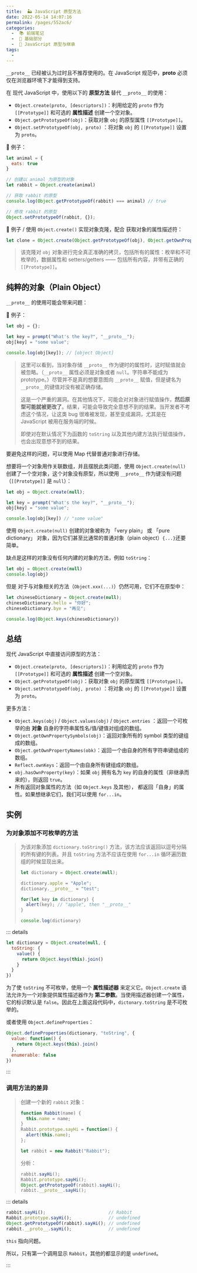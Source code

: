 ```yaml
---
title:  🏜 JavaScript 原型方法
date: 2022-05-14 14:07:16
permalink: /pages/552ac6/
categories:
  -  📚 前端笔记
  -  🚶 基础部分
  -  📘 JavaScript 原型与继承
tags:
  - 
---
```

 `__proto__` 已经被认为过时且不推荐使用的。在 JavaScript 规范中，**proto** 必须仅在浏览器环境下才能得到支持。



在 现代 JavaScript 中，使用以下的 **原型方法** 替代 `__proto__` 的使用：

+ `Object.create(proto, [descriptors])`：利用给定的 `proto` 作为 `[[Prototype]]` 和可选的 **属性描述** 创建一个空对象。
+ `Object.getPrototypeOf(obj)`：获取对象 `obj` 的原型属性 `[[Prototype]]`。
+ `Object.setPrototypeOf(obj, proto)` ：将对象 `obj` 的 `[[Prototype]]` 设置为 `proto`。



🌰 例子：

```js
let animal = {
  eats: true
}

// 创建以 animal 为原型的对象
let rabbit = Object.create(animal)

// 获取 rabbit 的原型
console.log(Object.getPrototypeOf(rabbit) === animal) // true

// 修改 rabbit 的原型
Object.setPrototypeOf(rabbit, {});
```



🌰 例子 / 使用 `Object.create()` 实现对象克隆，配合 获取对象的属性描述符：

```js
let clone = Object.create(Object.getPrototypeOf(obj), Object.getOwnPropertyDescriptors(obj));
```

> 该克隆对 `obj` 对象进行完全真正准确的拷贝，包括所有的属性：枚举和不可枚举的，数据属性和 setters/getters —— 包括所有内容，并带有正确的 `[[Prototype]]`。



## 纯粹的对象（Plain Object）

 `__proto__` 的使用可能会带来问题：

🌰 例子：

```js
let obj = {};

let key = prompt("What's the key?", "__proto__");
obj[key] = "some value";

console.log(obj[key]); // [object Object]
```

> 这里可以看到，当对象存储 `__proto__` 作为键时的属性时，这时赋值就会被忽略。（`__proto__` 属性必须是对象或者 `null`。字符串不能成为 prototype。）尽管并不是真的想要意图向 `__proto__` 赋值，但是键名为 `__proto__`的键值对没有被正确存储。
>
> 这是一个严重的漏洞。在其他情况下，可能会对对象进行赋值操作，**然后原型可能就被更改了**。结果，可能会导致完全意想不到的结果。当开发者不考虑这个情况，让这类 bug 很难被发现，甚至变成漏洞，尤其是在 JavaScript 被用在服务端的时候。
>
> 即使对在默认情况下为函数的 `toString` 以及其他内建方法执行赋值操作，也会出现意想不到的结果。

要避免这样的问题，可以使用 Map 代替普通对象进行存储。



想要将一个对象用作关联数组，并且摆脱此类问题，使用 `Object.create(null)` 创建了一个空对象，这个对象没有原型，所以使用 `__proto__` 作为键没有问题 （`[[Prototype]]` 是 `null`）：

```js
let obj = Object.create(null);

let key = prompt("What's the key?", "__proto__");
obj[key] = "some value";

console.log(obj[key]) // "some value"
```



使用 `Object.create(null)` 创建的对象被称为 「very plain」 或 「pure dictionary」 对象，因为它们甚至比通常的普通对象（plain object）`{...}`还要简单。



缺点是这样的对象没有任何内建的对象的方法，例如 `toString`：

```js
let obj = Object.create(null)
console.log(obj)
```

但是 对于与对象相关的方法（`Object.xxx(...)`）仍然可用，它们不在原型中：
```js
let chineseDictionary = Object.create(null);
chineseDictionary.hello = "你好";
chineseDictionary.bye = "再见";

console.log(Object.keys(chineseDictionary))
```





## 总结

现代 JavaScript 中直接访问原型的方法：

+ `Object.create(proto, [descriptors])`：利用给定的 `proto` 作为 `[[Prototype]]` 和可选的 **属性描述** 创建一个空对象。
+ `Object.getPrototypeOf(obj)`：获取对象 `obj` 的原型属性 `[[Prototype]]`。
+ `Object.setPrototypeOf(obj, proto)` ：将对象 `obj` 的 `[[Prototype]]` 设置为 `proto`。



更多方法：

+ `Object.keys(obj)` / `Object.values(obj)` / `Object.entries` ：返回一个可枚举的由 **对象** 自身的字符串属性名/值/键值对组成的数组。
+ `Object.getOwnPropertySymbols(obj)`：返回对象所有的 symbol 类型的键组成的数组。
+ `Object.getOwnPropertyNames(obk)`：返回一个由自身的所有字符串键组成的数组。
+ `Reflect.ownKeys`：返回一个由自身所有键组成的数组。
+ `obj.hasOwnProperty(key)`：如果 `obj` 拥有名为 `key` 的自身的属性（非继承而来的），则返回 `true`。
+ 所有返回对象属性的方法（如 `Object.keys` 及其他）， 都返回「自身」的属性。如果想继承它们，我们可以使用 `for...in`。



## 实例

### 为对象添加不可枚举的方法

> 为该对象添加 `dictionary.toString()` 方法，该方法应该返回以逗号分隔的所有键的列表。并且 `toString` 方法不应该在使用 `for...in` 循环遍历数组的时候显现出来。
>
> ```js
> let dictionary = Object.create(null);
> 
> dictionary.apple = "Apple";
> dictionary.__proto__ = "test";
> 
> for(let key in dictionary) {
>   alert(key); // "apple", then "__proto__"
> }
> 
> console.log(dictionary)
> ```

::: details

```js
let dictionary = Object.create(null, {
  toString: {
    value() {
      return Object.keys(this).join()
    }
  }
})
```

为了使 `toString` 不可枚举，使用一个 **属性描述器** 来定义它。`Object.create` 语法允许为一个对象提供属性描述器作为 **第二参数**。当使用描述器创建一个属性，它的标识默认是 `false`。因此在上面这段代码中，`dictonary.toString` 是不可枚举的。



或者使用 `Object.defineProperties`：

```js
Object.defineProperties(dictionary, "toString", {
  value: function() {
    return Object.keys(this).join()
  },
  enumerable: false
})
```



:::



### 调用方法的差异

> 创建一个新的 `rabbit` 对象：
>
> ```javascript
> function Rabbit(name) {
>   this.name = name;
> }
> Rabbit.prototype.sayHi = function() {
>   alert(this.name);
> };
> 
> let rabbit = new Rabbit("Rabbit");
> ```
>
> 分析：
> ```js
> rabbit.sayHi();
> Rabbit.prototype.sayHi();
> Object.getPrototypeOf(rabbit).sayHi();
> rabbit.__proto__.sayHi();
> ```

::: details

```js
rabbit.sayHi();                        // Rabbit
Rabbit.prototype.sayHi();              // undefined
Object.getPrototypeOf(rabbit).sayHi(); // undefined
rabbit.__proto__.sayHi();              // undefined
```

`this` 指向问题。

所以，只有第一个调用显示 `Rabbit`，其他的都显示的是 `undefined`。

:::

